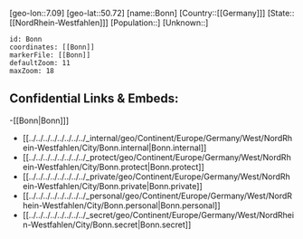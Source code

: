 ﻿---
location: [50.72,7.09]
mapzoom: [7,12] 
mapmarker: city 
type: City
tags:
- geo/City


SpocWebEntityId: 29267
isDeleted: false
confidential: public

---
[geo-lon::7.09]
[geo-lat::50.72]
[name::Bonn]
[Country::[[Germany]]]
[State::[[NordRhein-Westfahlen]]]
[Population::]
[Unknown::]


```leaflet
id: Bonn
coordinates: [[Bonn]]
markerFile: [[Bonn]]
defaultZoom: 11 
maxZoom: 18
```


## Confidential Links & Embeds: 
-[[Bonn|Bonn]]] 
- [[../../../../../../../../_internal/geo/Continent/Europe/Germany/West/NordRhein-Westfahlen/City/Bonn.internal|Bonn.internal]] 
- [[../../../../../../../../_protect/geo/Continent/Europe/Germany/West/NordRhein-Westfahlen/City/Bonn.protect|Bonn.protect]] 
- [[../../../../../../../../_private/geo/Continent/Europe/Germany/West/NordRhein-Westfahlen/City/Bonn.private|Bonn.private]] 
- [[../../../../../../../../_personal/geo/Continent/Europe/Germany/West/NordRhein-Westfahlen/City/Bonn.personal|Bonn.personal]] 
- [[../../../../../../../../_secret/geo/Continent/Europe/Germany/West/NordRhein-Westfahlen/City/Bonn.secret|Bonn.secret]] 
